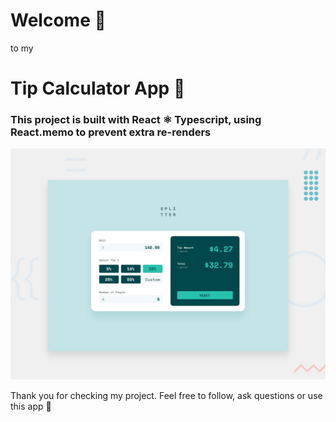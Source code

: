 # Welcome 👋

to my

# Tip Calculator App 📱

### This project is built with React ⚛ Typescript, using React.memo to prevent extra re-renders

![previw](/desktop-preview.jpg)

Thank you for checking my project. Feel free to follow, ask questions or use this app 🍴
